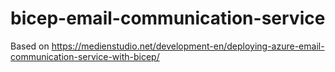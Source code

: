 # bicep-email-communication-service
Based on https://medienstudio.net/development-en/deploying-azure-email-communication-service-with-bicep/
